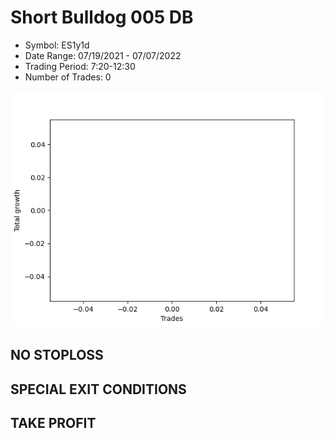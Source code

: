 # Short Bulldog 005 DB 
- Symbol: ES1y1d
- Date Range: 07/19/2021 - 07/07/2022
- Trading Period: 7:20-12:30
- Number of Trades: 0

![Plot](ShortBulldog005DBES1y1d.png)
## NO STOPLOSS









## SPECIAL EXIT CONDITIONS 


## TAKE PROFIT









